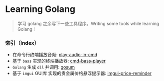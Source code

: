 # Learning Golang

>   学习 golang 之余写下一些工具程序。Writing some tools while learning Golang ! 

### 索引（Index）

- 在命令行终端播放音频: [play-audio-in-cmd](play-audio-in-cmd/)
- 基于 `bass` 实现的终端播放器: [cmd-bass-player](cmd-bass-player/)
- `Golang` 生成 `dll` 并调用: [gosum](gosum/)
- 基于 `imgui` GUI库 实现的贵金属价格悬浮提示器: [imgui-price-reminder](imgui-price-reminder/)
